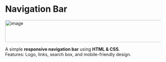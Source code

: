 # Navigation Bar
<img width="1912" height="72" alt="image" src="https://github.com/user-attachments/assets/c1b19a4a-65ad-4aa9-a1de-62754ebf8f8a" />

A simple **responsive navigation bar** using **HTML & CSS**.  
Features: Logo, links, search box, and mobile-friendly design.
